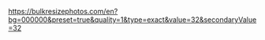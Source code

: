 https://bulkresizephotos.com/en?bg=000000&preset=true&quality=1&type=exact&value=32&secondaryValue=32